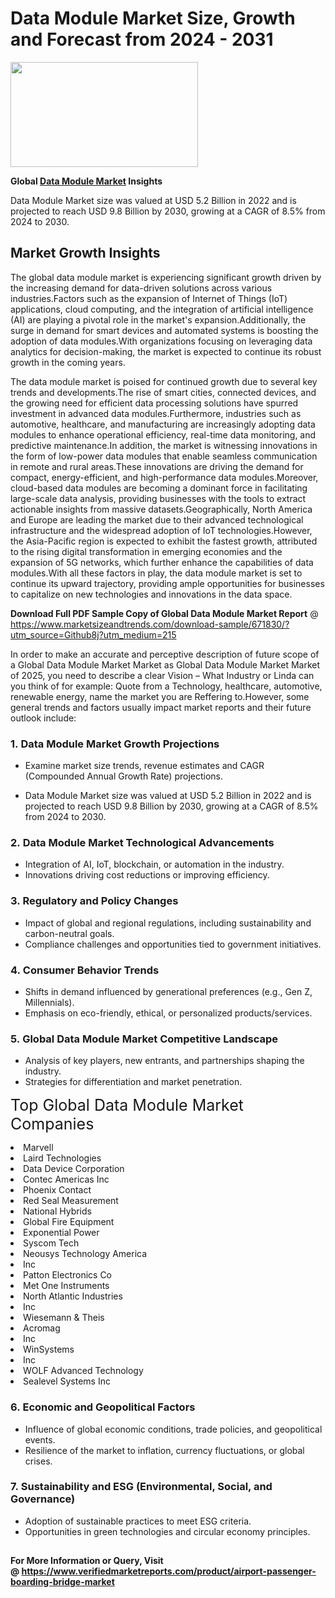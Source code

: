 <H1>Data Module Market Size, Growth and Forecast from 2024 - 2031</H1><img class="aligncenter size-medium wp-image-584254" src="https://thirdeyenews.in/wp-content/uploads/2024/09/Global-Market-Research-300x168.jpeg" alt="" width="300" height="168" /><p><strong>Global&nbsp;<a href="https://www.marketsizeandtrends.com/download-sample/671830/?utm_source=Github8j?utm_medium=215">Data Module Market</a> Insights</strong></p><p>Data Module Market size was valued at USD 5.2 Billion in 2022 and is projected to reach USD 9.8 Billion by 2030, growing at a CAGR of 8.5% from 2024 to 2030.</p><p><h2>Market Growth Insights</h2> <p>The global data module market is experiencing significant growth driven by the increasing demand for data-driven solutions across various industries.Factors such as the expansion of Internet of Things (IoT) applications, cloud computing, and the integration of artificial intelligence (AI) are playing a pivotal role in the market's expansion.Additionally, the surge in demand for smart devices and automated systems is boosting the adoption of data modules.With organizations focusing on leveraging data analytics for decision-making, the market is expected to continue its robust growth in the coming years.</p> <p>The data module market is poised for continued growth due to several key trends and developments.The rise of smart cities, connected devices, and the growing need for efficient data processing solutions have spurred investment in advanced data modules.Furthermore, industries such as automotive, healthcare, and manufacturing are increasingly adopting data modules to enhance operational efficiency, real-time data monitoring, and predictive maintenance.In addition, the market is witnessing innovations in the form of low-power data modules that enable seamless communication in remote and rural areas.These innovations are driving the demand for compact, energy-efficient, and high-performance data modules.Moreover, cloud-based data modules are becoming a dominant force in facilitating large-scale data analysis, providing businesses with the tools to extract actionable insights from massive datasets.Geographically, North America and Europe are leading the market due to their advanced technological infrastructure and the widespread adoption of IoT technologies.However, the Asia-Pacific region is expected to exhibit the fastest growth, attributed to the rising digital transformation in emerging economies and the expansion of 5G networks, which further enhance the capabilities of data modules.With all these factors in play, the data module market is set to continue its upward trajectory, providing ample opportunities for businesses to capitalize on new technologies and innovations in the data space.</p> <p><span class=""><strong>Download Full PDF Sample Copy of Global Data Module Market Report</strong> @ <a href="https://www.marketsizeandtrends.com/download-sample/671830/?utm_source=Github8j?utm_medium=215" target="_blank">https://www.marketsizeandtrends.com/download-sample/671830/?utm_source=Github8j?utm_medium=215</a></span></p><p>In order to make an accurate and perceptive description of future scope of a Global&nbsp;Data Module Market Market as Global&nbsp;Data Module Market Market of 2025, you need to describe a clear Vision &ndash; What Industry or Linda can you think of for example: Quote from a Technology, healthcare, automotive, renewable energy, name the market you are Reffering to.However, some general trends and factors usually impact market reports and their future outlook include:</p><h3>1.&nbsp;<strong>Data Module Market Growth Projections</strong></h3><ul><li>Examine market size trends, revenue estimates and CAGR (Compounded Annual Growth Rate) projections.</li><li><p>Data Module Market size was valued at USD 5.2 Billion in 2022 and is projected to reach USD 9.8 Billion by 2030, growing at a CAGR of 8.5% from 2024 to 2030.</p></li></ul><h3>2.&nbsp;<strong>Data Module Market Technological Advancements</strong></h3><ul><li>Integration of AI, IoT, blockchain, or automation in the industry.</li><li>Innovations driving cost reductions or improving efficiency.</li></ul><h3>3.&nbsp;<strong>Regulatory and Policy Changes</strong></h3><ul><li>Impact of global and regional regulations, including sustainability and carbon-neutral goals.</li><li>Compliance challenges and opportunities tied to government initiatives.</li></ul><h3>4.&nbsp;<strong>Consumer Behavior Trends</strong></h3><ul><li>Shifts in demand influenced by generational preferences (e.g., Gen Z, Millennials).</li><li>Emphasis on eco-friendly, ethical, or personalized products/services.</li></ul><h3>5.&nbsp;<strong>Global Data Module Market Competitive Landscape</strong></h3><ul><li>Analysis of key players, new entrants, and partnerships shaping the industry.</li><li>Strategies for differentiation and market penetration.</li></ul><p data-pm-slice="1 1 []"><span style="color: inherit; font-family: inherit; font-size: 25px;">Top Global Data Module Market Companies</span></p><div class="" data-test-id=""><p><li>Marvell</li><li> Laird Technologies</li><li> Data Device Corporation</li><li> Contec Americas Inc</li><li> Phoenix Contact</li><li> Red Seal Measurement</li><li> National Hybrids</li><li> Global Fire Equipment</li><li> Exponential Power</li><li> Syscom Tech</li><li> Neousys Technology America</li><li> Inc</li><li> Patton Electronics Co</li><li> Met One Instruments</li><li> North Atlantic Industries</li><li> Inc</li><li> Wiesemann & Theis</li><li> Acromag</li><li> Inc</li><li> WinSystems</li><li> Inc</li><li> WOLF Advanced Technology</li><li> Sealevel Systems Inc</li></p></div><h3>6.&nbsp;<strong>Economic and Geopolitical Factors</strong></h3><ul><li>Influence of global economic conditions, trade policies, and geopolitical events.</li><li>Resilience of the market to inflation, currency fluctuations, or global crises.</li></ul><h3>7.&nbsp;<strong>Sustainability and ESG (Environmental, Social, and Governance)</strong></h3><ul><li>Adoption of sustainable practices to meet ESG criteria.</li><li>Opportunities in green technologies and circular economy principles.</li></ul><h2><strong style="font-size: 14px;">For More Information or Query, Visit @&nbsp;</strong><a style="background-color: #ffffff; font-size: 14px;" href="https://www.marketsizeandtrends.com/report/data-module-market/" target="_blank">https://www.verifiedmarketreports.com/product/airport-passenger-boarding-bridge-market</a></h2>